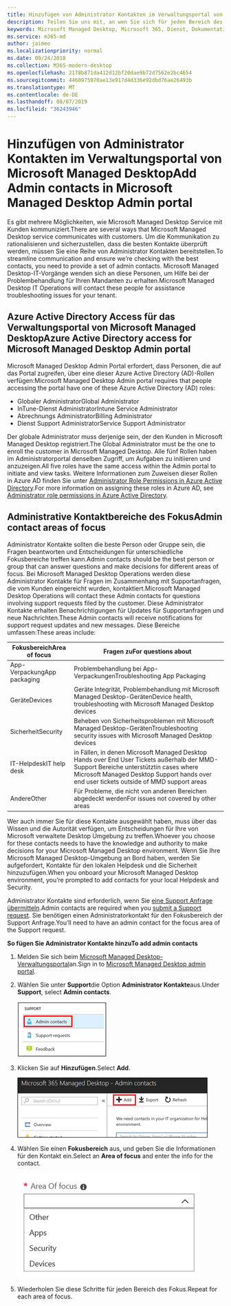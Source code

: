 ```yaml
---
title: Hinzufügen von Administrator Kontakten im Verwaltungsportal von Microsoft Managed Desktop
description: Teilen Sie uns mit, an wen Sie sich für jeden Bereich des Fokus wenden müssen.
keywords: Microsoft Managed Desktop, Microsoft 365, Dienst, Dokumentation
ms.service: m365-md
author: jaimeo
ms.localizationpriority: normal
ms.date: 09/24/2018
ms.collection: M365-modern-desktop
ms.openlocfilehash: 2178b871da412d12bf20dae9b72d7562e2bc4654
ms.sourcegitcommit: 4460975970ae13e917d4d336e92dbd76ae26493b
ms.translationtype: MT
ms.contentlocale: de-DE
ms.lasthandoff: 08/07/2019
ms.locfileid: "36243946"
---
```

# <a name="add-admin-contacts-in-microsoft-managed-desktop-admin-portal"></a><span data-ttu-id="b024c-104">Hinzufügen von Administrator Kontakten im Verwaltungsportal von Microsoft Managed Desktop</span><span class="sxs-lookup"><span data-stu-id="b024c-104">Add Admin contacts in Microsoft Managed Desktop Admin portal</span></span>

<span data-ttu-id="b024c-105">Es gibt mehrere Möglichkeiten, wie Microsoft Managed Desktop Service mit Kunden kommuniziert.</span><span class="sxs-lookup"><span data-stu-id="b024c-105">There are several ways that Microsoft Managed Desktop service communicates with customers.</span></span> <span data-ttu-id="b024c-106">Um die Kommunikation zu rationalisieren und sicherzustellen, dass die besten Kontakte überprüft werden, müssen Sie eine Reihe von Administrator Kontakten bereitstellen.</span><span class="sxs-lookup"><span data-stu-id="b024c-106">To streamline communication and ensure we’re checking with the best contacts, you need to provide a set of admin contacts.</span></span> <span data-ttu-id="b024c-107">Microsoft Managed Desktop-IT-Vorgänge wenden sich an diese Personen, um Hilfe bei der Problembehandlung für Ihren Mandanten zu erhalten.</span><span class="sxs-lookup"><span data-stu-id="b024c-107">Microsoft Managed Desktop IT Operations will contact these people for assistance troubleshooting issues for your tenant.</span></span> 

## <a name="azure-active-directory-access-for-microsoft-managed-desktop-admin-portal"></a><span data-ttu-id="b024c-108">Azure Active Directory Access für das Verwaltungsportal von Microsoft Managed Desktop</span><span class="sxs-lookup"><span data-stu-id="b024c-108">Azure Active Directory access for Microsoft Managed Desktop Admin portal</span></span>

<span data-ttu-id="b024c-109">Microsoft Managed Desktop Admin Portal erfordert, dass Personen, die auf das Portal zugreifen, über eine dieser Azure Active Directory (AD)-Rollen verfügen:</span><span class="sxs-lookup"><span data-stu-id="b024c-109">Microsoft Managed Desktop Admin portal requires that people accessing the portal have one of these Azure Active Directory (AD) roles:</span></span>
- <span data-ttu-id="b024c-110">Globaler Administrator</span><span class="sxs-lookup"><span data-stu-id="b024c-110">Global Administrator</span></span>
- <span data-ttu-id="b024c-111">InTune-Dienst Administrator</span><span class="sxs-lookup"><span data-stu-id="b024c-111">Intune Service Administrator</span></span>
- <span data-ttu-id="b024c-112">Abrechnungs Administrator</span><span class="sxs-lookup"><span data-stu-id="b024c-112">Billing Administrator</span></span>
- <span data-ttu-id="b024c-113">Dienst Support Administrator</span><span class="sxs-lookup"><span data-stu-id="b024c-113">Service Support Administrator</span></span>

<span data-ttu-id="b024c-114">Der globale Administrator muss derjenige sein, der den Kunden in Microsoft Managed Desktop registriert.</span><span class="sxs-lookup"><span data-stu-id="b024c-114">The Global Administrator must be the one to enroll the customer in Microsoft Managed Desktop.</span></span> <span data-ttu-id="b024c-115">Alle fünf Rollen haben im Administratorportal denselben Zugriff, um Aufgaben zu initiieren und anzuzeigen.</span><span class="sxs-lookup"><span data-stu-id="b024c-115">All five roles have the same access within the Admin portal to initiate and view tasks.</span></span> <span data-ttu-id="b024c-116">Weitere Informationen zum Zuweisen dieser Rollen in Azure AD finden Sie unter [Administrator Role Permissions in Azure Active Directory](https://docs.microsoft.com/azure/active-directory/users-groups-roles/directory-assign-admin-roles).</span><span class="sxs-lookup"><span data-stu-id="b024c-116">For more information on assigning these roles in Azure AD, see [Administrator role permissions in Azure Active Directory](https://docs.microsoft.com/azure/active-directory/users-groups-roles/directory-assign-admin-roles).</span></span> 

## <a name="admin-contact-areas-of-focus"></a><span data-ttu-id="b024c-117">Administrative Kontaktbereiche des Fokus</span><span class="sxs-lookup"><span data-stu-id="b024c-117">Admin contact areas of focus</span></span>

<span data-ttu-id="b024c-118">Administrator Kontakte sollten die beste Person oder Gruppe sein, die Fragen beantworten und Entscheidungen für unterschiedliche Fokusbereiche treffen kann.</span><span class="sxs-lookup"><span data-stu-id="b024c-118">Admin contacts should be the best person or group that can answer questions and make decisions for different areas of focus.</span></span> <span data-ttu-id="b024c-119">Bei Microsoft Managed Desktop Operations werden diese Administrator Kontakte für Fragen im Zusammenhang mit Supportanfragen, die vom Kunden eingereicht wurden, kontaktiert.</span><span class="sxs-lookup"><span data-stu-id="b024c-119">Microsoft Managed Desktop Operations will contact these Admin contacts for questions involving support requests filed by the customer.</span></span> <span data-ttu-id="b024c-120">Diese Administrator Kontakte erhalten Benachrichtigungen für Updates für Supportanfragen und neue Nachrichten.</span><span class="sxs-lookup"><span data-stu-id="b024c-120">These Admin contacts will receive notifications for support request updates and new messages.</span></span> <span data-ttu-id="b024c-121">Diese Bereiche umfassen:</span><span class="sxs-lookup"><span data-stu-id="b024c-121">These areas include:</span></span>

<span data-ttu-id="b024c-122">Fokusbereich</span><span class="sxs-lookup"><span data-stu-id="b024c-122">Area of focus</span></span> | <span data-ttu-id="b024c-123">Fragen zu</span><span class="sxs-lookup"><span data-stu-id="b024c-123">For questions about</span></span>
--- | ---
<span data-ttu-id="b024c-124">App-Verpackung</span><span class="sxs-lookup"><span data-stu-id="b024c-124">App packaging</span></span> | <span data-ttu-id="b024c-125">Problembehandlung bei App-Verpackungen</span><span class="sxs-lookup"><span data-stu-id="b024c-125">Troubleshooting App Packaging</span></span>
<span data-ttu-id="b024c-126">Geräte</span><span class="sxs-lookup"><span data-stu-id="b024c-126">Devices</span></span> | <span data-ttu-id="b024c-127">Geräte Integrität, Problembehandlung mit Microsoft Managed Desktop-Geräten</span><span class="sxs-lookup"><span data-stu-id="b024c-127">Device health, troubleshooting with Microsoft Managed Desktop devices</span></span>
<span data-ttu-id="b024c-128">Sicherheit</span><span class="sxs-lookup"><span data-stu-id="b024c-128">Security</span></span> | <span data-ttu-id="b024c-129">Beheben von Sicherheitsproblemen mit Microsoft Managed Desktop-Geräten</span><span class="sxs-lookup"><span data-stu-id="b024c-129">Troubleshooting security issues with Microsoft Managed Desktop devices</span></span>
<span data-ttu-id="b024c-130">IT-Helpdesk</span><span class="sxs-lookup"><span data-stu-id="b024c-130">IT help desk</span></span> | <span data-ttu-id="b024c-131">in Fällen, in denen Microsoft Managed Desktop Hands over End User Tickets außerhalb der MMD-Support Bereiche unterstützt</span><span class="sxs-lookup"><span data-stu-id="b024c-131">in cases where Microsoft Managed Desktop Support hands over end user tickets outside of MMD support areas</span></span> 
<span data-ttu-id="b024c-132">Andere</span><span class="sxs-lookup"><span data-stu-id="b024c-132">Other</span></span> | <span data-ttu-id="b024c-133">Für Probleme, die nicht von anderen Bereichen abgedeckt werden</span><span class="sxs-lookup"><span data-stu-id="b024c-133">For issues not covered by other areas</span></span>

<span data-ttu-id="b024c-134">Wer auch immer Sie für diese Kontakte ausgewählt haben, muss über das Wissen und die Autorität verfügen, um Entscheidungen für Ihre von Microsoft verwaltete Desktop Umgebung zu treffen.</span><span class="sxs-lookup"><span data-stu-id="b024c-134">Whoever you choose for these contacts needs to have the knowledge and authority to make decisions for your Microsoft Managed Desktop environment.</span></span> <span data-ttu-id="b024c-135">Wenn Sie Ihre Microsoft Managed Desktop-Umgebung an Bord haben, werden Sie aufgefordert, Kontakte für den lokalen Helpdesk und die Sicherheit hinzuzufügen.</span><span class="sxs-lookup"><span data-stu-id="b024c-135">When you onboard your Microsoft Managed Desktop environment, you’re prompted to add contacts for your local Helpdesk and Security.</span></span> 

<span data-ttu-id="b024c-136">Administrator Kontakte sind erforderlich, wenn Sie [eine Support Anfrage übermitteln](../working-with-managed-desktop/support.md).</span><span class="sxs-lookup"><span data-stu-id="b024c-136">Admin contacts are required when you [submit a Support request](../working-with-managed-desktop/support.md).</span></span> <span data-ttu-id="b024c-137">Sie benötigen einen Administratorkontakt für den Fokusbereich der Support Anfrage.</span><span class="sxs-lookup"><span data-stu-id="b024c-137">You’ll need to have an admin contact for the focus area of the Support request.</span></span> 

<span data-ttu-id="b024c-138">**So fügen Sie Administrator Kontakte hinzu**</span><span class="sxs-lookup"><span data-stu-id="b024c-138">**To add admin contacts**</span></span>

1.  <span data-ttu-id="b024c-139">Melden Sie sich beim [Microsoft Managed Desktop-Verwaltungsportal](http://aka.ms/mwaasportal)an.</span><span class="sxs-lookup"><span data-stu-id="b024c-139">Sign in to [Microsoft Managed Desktop admin portal](http://aka.ms/mwaasportal).</span></span> 

2.  <span data-ttu-id="b024c-140">Wählen Sie unter **Support**die Option **Administrator Kontakte**aus.</span><span class="sxs-lookup"><span data-stu-id="b024c-140">Under **Support**, select **Admin contacts**.</span></span> 

    ![Support Menü, Administrator Kontakte](images/admincontacts.png)

3. <span data-ttu-id="b024c-142">Klicken Sie auf **Hinzufügen**.</span><span class="sxs-lookup"><span data-stu-id="b024c-142">Select **Add**.</span></span>

    ![Schaltfläche "Admin-Portal hinzufügen"](images/adminadd.png)

4.  <span data-ttu-id="b024c-144">Wählen Sie einen **Fokusbereich** aus, und geben Sie die Informationen für den Kontakt ein.</span><span class="sxs-lookup"><span data-stu-id="b024c-144">Select an **Area of focus** and enter the info for the contact.</span></span> 

    ![die Liste der Fokusbereiche](images/areaoffocus.png)

5. <span data-ttu-id="b024c-146">Wiederholen Sie diese Schritte für jeden Bereich des Fokus.</span><span class="sxs-lookup"><span data-stu-id="b024c-146">Repeat for each area of focus.</span></span> 

